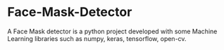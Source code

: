 # Face-Mask-Detector
A Face Mask detector is a python project developed with some Machine Learning libraries such as numpy, keras, tensorflow, open-cv. 
